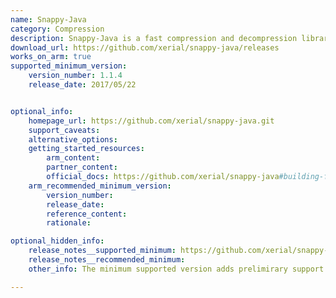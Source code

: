 ```yaml
---
name: Snappy-Java
category: Compression
description: Snappy-Java is a fast compression and decompression library for Java, leveraging Google's Snappy algorithm. It provides native performance through JNI bindings to efficiently handle large volumes of data.
download_url: https://github.com/xerial/snappy-java/releases
works_on_arm: true
supported_minimum_version:
    version_number: 1.1.4
    release_date: 2017/05/22


optional_info:
    homepage_url: https://github.com/xerial/snappy-java.git
    support_caveats:
    alternative_options:
    getting_started_resources:
        arm_content:
        partner_content:
        official_docs: https://github.com/xerial/snappy-java#building-from-the-source-code
    arm_recommended_minimum_version:
        version_number:
        release_date:
        reference_content:
        rationale:

optional_hidden_info:
    release_notes__supported_minimum: https://github.com/xerial/snappy-java/blob/master/Milestone.md#snappy-java-114-2017-05-22
    release_notes__recommended_minimum:
    other_info: The minimum supported version adds prelimirary support for Linux armv5, armv6, armv7, android-arm, and aarch64.

---
```

